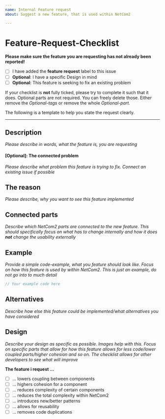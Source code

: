 ```yaml
---
name: Internal Feature request
about: Suggest a new feature, that is used within NetCom2

---
```


# Feature-Request-Checklist
    
**Please make sure the feature you are requesting has not already been reported!**

- [ ] I have added the __feature request__ label to this issue
- [ ] **Optional**: I have a specific Design in mind
- [ ] **Optional**: This feature is seeking to fix an existing problem
    
If your checklist is **not** fully ticked, please try to complete it such that it does. Optional parts are not required. You can freely delete those. Either remove the _Optional-tags_ or remove the whole _Optional-part._
    
The following is a template to help you state the request clearly.

---

## Description

_Please describe in words, what the feature is, you are requesting_


#### \[Optional\]: The connected problem

_Please describe what problem this feature is trying to fix. Connect an existing issue if possible_

## The reason

_Please describe, why you want to see this feature implemented_

## Connected parts

_Describe which NetCom2 parts are connected to the new feature. This should specifically focus on what has to change internally and how it does **not** change the usability externally_

## Example

_Provide a simple code-example, what you feature should look like. Focus on how this feature is used by within NetCom2. This is just an example, do not go into to much detail_

```java
// Your example code here
```

## Alternatives

_Describe how else this feature could be implemented/what alternatives you have considered_

## Design

_Describe your design as specific as possible. Images help with this. Focus on specific parts that allow for how this feature allows for less code/lower coupled parts/higher cohesion and so on. The checklist allows for other developers to see what will improve_

**The feature i request ...**

- [ ] ... lowers coupling between components
- [ ] ... highers cohesion for a component
- [ ] ... reduces complexity of certain components
- [ ] ... reduces the total complexity within NetCom2
- [ ] ... introduces new/better patterns
- [ ] ... allows for reusability
- [ ] ... removes code duplications
